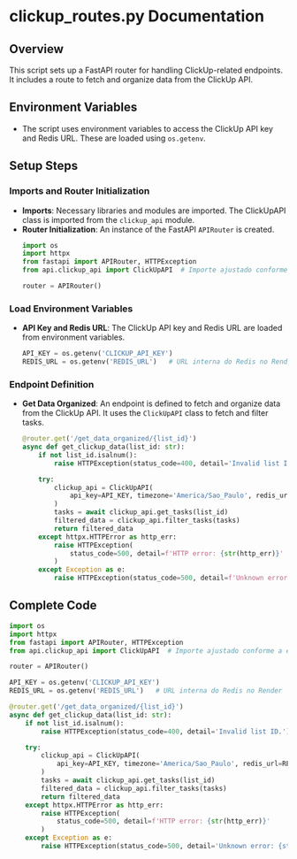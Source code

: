 # clickup_routes.py Documentation

## Overview
This script sets up a FastAPI router for handling ClickUp-related endpoints. It includes a route to fetch and organize data from the ClickUp API.

## Environment Variables
- The script uses environment variables to access the ClickUp API key and Redis URL. These are loaded using `os.getenv`.

## Setup Steps

### Imports and Router Initialization
- **Imports**: Necessary libraries and modules are imported. The ClickUpAPI class is imported from the `clickup_api` module.
- **Router Initialization**: An instance of the FastAPI `APIRouter` is created.
    ```python
    import os
    import httpx
    from fastapi import APIRouter, HTTPException
    from api.clickup_api import ClickUpAPI  # Importe ajustado conforme a estrutura do seu projeto

    router = APIRouter()
    ```

### Load Environment Variables
- **API Key and Redis URL**: The ClickUp API key and Redis URL are loaded from environment variables.
    ```python
    API_KEY = os.getenv('CLICKUP_API_KEY')
    REDIS_URL = os.getenv('REDIS_URL')   # URL interna do Redis no Render
    ```

### Endpoint Definition
- **Get Data Organized**: An endpoint is defined to fetch and organize data from the ClickUp API. It uses the `ClickUpAPI` class to fetch and filter tasks.
    ```python
    @router.get('/get_data_organized/{list_id}')
    async def get_clickup_data(list_id: str):
        if not list_id.isalnum():
            raise HTTPException(status_code=400, detail='Invalid list ID.')

        try:
            clickup_api = ClickUpAPI(
                api_key=API_KEY, timezone='America/Sao_Paulo', redis_url=REDIS_URL
            )
            tasks = await clickup_api.get_tasks(list_id)
            filtered_data = clickup_api.filter_tasks(tasks)
            return filtered_data
        except httpx.HTTPError as http_err:
            raise HTTPException(
                status_code=500, detail=f'HTTP error: {str(http_err)}'
            )
        except Exception as e:
            raise HTTPException(status_code=500, detail=f'Unknown error: {str(e)}')
    ```

## Complete Code

```python
import os
import httpx
from fastapi import APIRouter, HTTPException
from api.clickup_api import ClickUpAPI  # Importe ajustado conforme a estrutura do seu projeto

router = APIRouter()

API_KEY = os.getenv('CLICKUP_API_KEY')
REDIS_URL = os.getenv('REDIS_URL')   # URL interna do Redis no Render

@router.get('/get_data_organized/{list_id}')
async def get_clickup_data(list_id: str):
    if not list_id.isalnum():
        raise HTTPException(status_code=400, detail='Invalid list ID.')

    try:
        clickup_api = ClickUpAPI(
            api_key=API_KEY, timezone='America/Sao_Paulo', redis_url=REDIS_URL
        )
        tasks = await clickup_api.get_tasks(list_id)
        filtered_data = clickup_api.filter_tasks(tasks)
        return filtered_data
    except httpx.HTTPError as http_err:
        raise HTTPException(
            status_code=500, detail=f'HTTP error: {str(http_err)}'
        )
    except Exception as e:
        raise HTTPException(status_code=500, detail='Unknown error: {str(e)}')
```